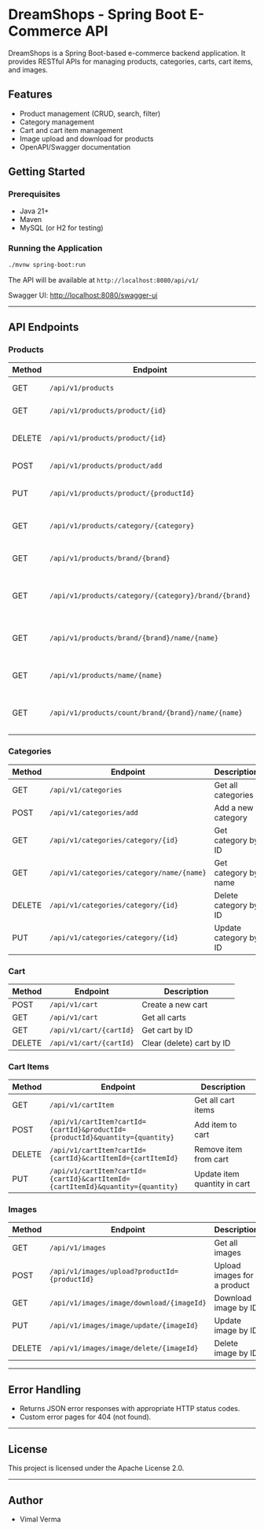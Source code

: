 # DreamShops - Spring Boot E-Commerce API

DreamShops is a Spring Boot-based e-commerce backend application. It provides RESTful APIs for managing products, categories, carts, cart items, and images.

## Features

- Product management (CRUD, search, filter)
- Category management
- Cart and cart item management
- Image upload and download for products
- OpenAPI/Swagger documentation

## Getting Started

### Prerequisites

- Java 21+
- Maven
- MySQL (or H2 for testing)

### Running the Application

```sh
./mvnw spring-boot:run
```

The API will be available at `http://localhost:8080/api/v1/`

Swagger UI: [http://localhost:8080/swagger-ui](http://localhost:8080/swagger-ui)

---

## API Endpoints

### Products

| Method | Endpoint                                             | Description                      |
| ------ | ---------------------------------------------------- | -------------------------------- |
| GET    | `/api/v1/products`                                   | Get all products                 |
| GET    | `/api/v1/products/product/{id}`                      | Get product by ID                |
| DELETE | `/api/v1/products/product/{id}`                      | Delete product by ID             |
| POST   | `/api/v1/products/product/add`                       | Add a new product                |
| PUT    | `/api/v1/products/product/{productId}`               | Update product by ID             |
| GET    | `/api/v1/products/category/{category}`               | Get products by category         |
| GET    | `/api/v1/products/brand/{brand}`                     | Get products by brand            |
| GET    | `/api/v1/products/category/{category}/brand/{brand}` | Get products by category & brand |
| GET    | `/api/v1/products/brand/{brand}/name/{name}`         | Get products by brand & name     |
| GET    | `/api/v1/products/name/{name}`                       | Get products by name             |
| GET    | `/api/v1/products/count/brand/{brand}/name/{name}`   | Count products by brand & name   |

### Categories

| Method | Endpoint                                  | Description           |
| ------ | ----------------------------------------- | --------------------- |
| GET    | `/api/v1/categories`                      | Get all categories    |
| POST   | `/api/v1/categories/add`                  | Add a new category    |
| GET    | `/api/v1/categories/category/{id}`        | Get category by ID    |
| GET    | `/api/v1/categories/category/name/{name}` | Get category by name  |
| DELETE | `/api/v1/categories/category/{id}`        | Delete category by ID |
| PUT    | `/api/v1/categories/category/{id}`        | Update category by ID |

### Cart

| Method | Endpoint                | Description               |
| ------ | ----------------------- | ------------------------- |
| POST   | `/api/v1/cart`          | Create a new cart         |
| GET    | `/api/v1/cart`          | Get all carts             |
| GET    | `/api/v1/cart/{cartId}` | Get cart by ID            |
| DELETE | `/api/v1/cart/{cartId}` | Clear (delete) cart by ID |

### Cart Items

| Method | Endpoint                                                                       | Description                  |
| ------ | ------------------------------------------------------------------------------ | ---------------------------- |
| GET    | `/api/v1/cartItem`                                                             | Get all cart items           |
| POST   | `/api/v1/cartItem?cartId={cartId}&productId={productId}&quantity={quantity}`   | Add item to cart             |
| DELETE | `/api/v1/cartItem?cartId={cartId}&cartItemId={cartItemId}`                     | Remove item from cart        |
| PUT    | `/api/v1/cartItem?cartId={cartId}&cartItemId={cartItemId}&quantity={quantity}` | Update item quantity in cart |

### Images

| Method | Endpoint                                      | Description                 |
| ------ | --------------------------------------------- | --------------------------- |
| GET    | `/api/v1/images`                              | Get all images              |
| POST   | `/api/v1/images/upload?productId={productId}` | Upload images for a product |
| GET    | `/api/v1/images/image/download/{imageId}`     | Download image by ID        |
| PUT    | `/api/v1/images/image/update/{imageId}`       | Update image by ID          |
| DELETE | `/api/v1/images/image/delete/{imageId}`       | Delete image by ID          |

---

## Error Handling

- Returns JSON error responses with appropriate HTTP status codes.
- Custom error pages for 404 (not found).

---

## License

This project is licensed under the Apache License 2.0.

---

## Author

- Vimal Verma
